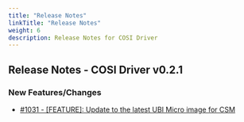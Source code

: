 ```yaml
---
title: "Release Notes"
linkTitle: "Release Notes"
weight: 6
description: Release Notes for COSI Driver
---
```


## Release Notes - COSI Driver v0.2.1



### New Features/Changes

- [#1031 - [FEATURE]: Update to the latest UBI Micro image for CSM](https://github.com/dell/csm/issues/1031)